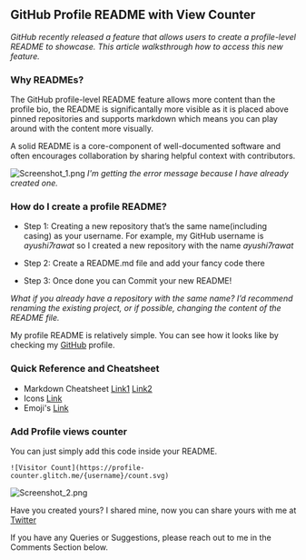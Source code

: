 ## GitHub Profile README with View Counter

*GitHub recently released a feature that allows users to create a profile-level README to showcase. This article walksthrough how to access this new feature.* 

### **Why READMEs?**
The GitHub profile-level README feature allows more content than the profile bio, the README is significantally more visible as it is placed above pinned repositories and supports markdown which means you can play around with the content more visually.

A solid README is a core-component of well-documented software and often encourages collaboration by sharing helpful context with contributors. 

![Screenshot_1.png](https://cdn.hashnode.com/res/hashnode/image/upload/v1600525734170/wRNr3g3BE.png)
*I'm getting the error message because I have already created one.* 

### **How do I create a profile README?**

* Step 1: Creating a new repository that’s the same name(including casing) as your username. 
For example, my GitHub username is *ayushi7rawat* so I created a new repository with the name *ayushi7rawat* 

* Step 2: Create a README.md file and add your fancy code there

* Step 3: Once done you can Commit your new README!

*What if you already have a repository with the same name? I’d recommend renaming the existing project, or if possible, changing the content of the README file.*

My profile README is relatively simple. You can see how it looks like by checking my [GitHub](https://github.com/ayushi7rawat) profile.

### **Quick Reference and Cheatsheet**
* Markdown Cheatsheet [Link1](https://guides.github.com/pdfs/markdown-cheatsheet-online.pdf) [Link2](https://www.markdownguide.org/cheat-sheet/)
* Icons [Link](https://iconscout.com/icons)
* Emoji's [Link](https://www.webfx.com/tools/emoji-cheat-sheet/)

### **Add Profile views counter**
You can just simply add this code inside your README. 
```
![Visitor Count](https://profile-counter.glitch.me/{username}/count.svg)
```

![Screenshot_2.png](https://cdn.hashnode.com/res/hashnode/image/upload/v1600521730214/VvVHUFftY.png)

Have you created yours? 
I shared mine, now you can share yours with me at [Twitter](https://twitter.com/ayushi_rawat_)

If you have any Queries or Suggestions, please reach out to me in the Comments Section below.
